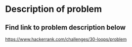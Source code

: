 # Description of problem
## Find link to problem description below
https://www.hackerrank.com/challenges/30-loops/problem